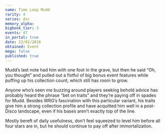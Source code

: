 ```yaml
---
name: Time Loop Mudd
rarity: 4
series: dsc
memory_alpha:
bigbook_tier: 3
events: 47
in_portal: true
date: 22/02/2018
obtained: Event
mega: false
published: true
---
```


Mudd’s last note had him with one foot in the grave, but then he said “Oh, you thought” and pulled out a fistful of big bonus event features while puffing up his collection count, which still has room to grow.

Anyone who’s seen me buzzing around players seeking behold advice has probably heard the phrase “bet on traits” and they’re paying off in spades for Mudd. Besides WRG’s fascination with this particular variant, his traits give him a strong collection profile and have acquitted him well in a post-Disco landscape, even if his bases aren’t exactly top of the line.

Mostly bereft of daily usefulness, don’t feel squeezed to level him before all four stars are in, but he should continue to pay off after immortalization.
